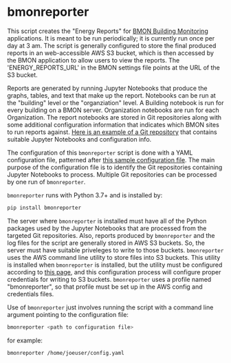 # bmonreporter

This script creates the "Energy Reports" for 
[BMON Building Monitoring](https://github.com/alanmitchell/bmon) applications.
It is meant to be run periodically; it is currently run once per day at 3 am.
The script is generally
configured to store the final produced reports in an web-accessible AWS S3 bucket, which is
then accessed by the BMON application to allow users to view the reports.
The 'ENERGY_REPORTS_URL' in the BMON settings file points at the URL of the
S3 bucket. 

Reports are generated by running Jupyter Notebooks that produce the graphs, tables, and text
that make up the report.  Notebooks can be run at the "building" level or the "organziation" level.
A Building notebook is run for every building on a BMON server.  Organization notebooks are
run for each Organization.  The report notebooks are stored in Git repositories along with some
additional configuration information that indicates which BMON sites to run reports against.
[Here is an example of a Git repository](https://github.com/alanmitchell/bmonreporter-templates)
that contains suitable Jupyter Notebooks and configuration info.

The configuration of this `bmonreporter` script is done with a YAML configuration
file, patterned after [this sample configuration file](https://github.com/alanmitchell/bmonreporter/blob/master/bmonreporter/main_config_example.yaml).
The main purpose of the configuration file is to identify the Git repositories containing
Jupyter Notebooks to process.  Multiple Git repositories can be processed by one run of `bmonreporter`.

`bmonreporter` runs with Python 3.7+ and is installed by:

```bash
pip install bmonreporter
```

The server where `bmonreporter` is installed must have all of the Python
packages used by the Jupyter Notebooks that are processed from the targeted
Git repositories.  Also, reports produced by `bmonreporter` and the log files
for the script are generally stored in AWS S3 buckets.  So, the server must
have suitable priveleges to write to those buckets.  `bmonreporter` uses the
AWS command line utility to store files into S3 buckets.  This utility is installed
when `bmonreporter` is installed, but the utility must be configured according to
[this page](https://docs.aws.amazon.com/cli/latest/userguide/cli-chap-configure.html),
and this configuration process will configure proper credentials for writing to S3 buckets.
`bmonreporter` uses a profile named "bmonreporter", so that profile must be set
up in the AWS config and credentials files.

Use of `bmonreporter` just involves running the script with a command line argument
pointing to the configuration file:

```bash
bmonreporter <path to configuration file>
```
for example:
```bash
bmonreporter /home/joeuser/config.yaml
```
